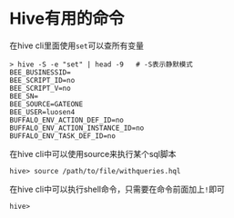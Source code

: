 # Hive有用的命令

在hive cli里面使用`set`可以查所有变量

```shell
> hive -S -e "set" | head -9   # -S表示静默模式
BEE_BUSINESSID=
BEE_SCRIPT_ID=no
BEE_SCRIPT_V=no
BEE_SN=
BEE_SOURCE=GATEONE
BEE_USER=luosen4
BUFFALO_ENV_ACTION_DEF_ID=no
BUFFALO_ENV_ACTION_INSTANCE_ID=no
BUFFALO_ENV_TASK_DEF_ID=no
```

在hive cli中可以使用source来执行某个sql脚本

```shell
hive> source /path/to/file/withqueries.hql
```

在hive cli中可以执行shell命令，只需要在命令前面加上`!`即可

```shell
hive> 
```



